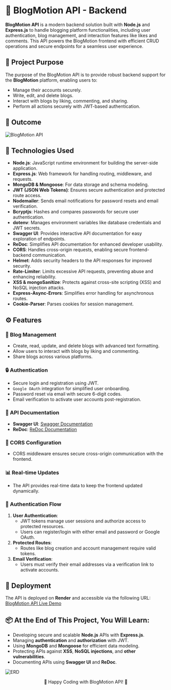 # 🔨 BlogMotion API - Backend

**BlogMotion API** is a modern backend solution built with **Node.js** and **Express.js** to handle blogging platform functionalities, including user authentication, blog management, and interaction features like likes and comments. This API powers the BlogMotion frontend with efficient CRUD operations and secure endpoints for a seamless user experience.

## 🌟 Project Purpose

The purpose of the BlogMotion API is to provide robust backend support for the **BlogMotion** platform, enabling users to:

- Manage their accounts securely.
- Write, edit, and delete blogs.
- Interact with blogs by liking, commenting, and sharing.
- Perform all actions securely with JWT-based authentication.

## 📼 Outcome

![BlogMotion API]()

## 🔨 Technologies Used

- **Node.js**: JavaScript runtime environment for building the server-side application.
- **Express.js**: Web framework for handling routing, middleware, and requests.
- **MongoDB & Mongoose**: For data storage and schema modeling.
- **JWT (JSON Web Tokens)**: Ensures secure authentication and protected route access.
- **Nodemailer**: Sends email notifications for password resets and email verification.
- **Bcryptjs**: Hashes and compares passwords for secure user authentication.
- **dotenv**: Manages environment variables like database credentials and JWT secrets.
- **Swagger UI**: Provides interactive API documentation for easy exploration of endpoints.
- **ReDoc**: Simplifies API documentation for enhanced developer usability.
- **CORS**: Handles cross-origin requests, enabling secure frontend-backend communication.
- **Helmet**: Adds security headers to the API responses for improved security.
- **Rate-Limiter**: Limits excessive API requests, preventing abuse and enhancing reliability.
- **XSS & mongoSanitize**: Protects against cross-site scripting (XSS) and NoSQL injection attacks.
- **Express-Async-Errors**: Simplifies error handling for asynchronous routes.
- **Cookie-Parser**: Parses cookies for session management.

## ⚙️ Features

### **🔨 Blog Management**

- Create, read, update, and delete blogs with advanced text formatting.
- Allow users to interact with blogs by liking and commenting.
- Share blogs across various platforms.

### **🔒 Authentication**

- Secure login and registration using JWT.
- `Google OAuth` integration for simplified user onboarding.
- Password reset via email with secure 6-digit codes.
- Email verification to activate user accounts post-registration.

### **💜 API Documentation**

- **Swagger UI**: [Swagger Documentation](https://blogmotion-api.onrender.com/documents/swagger)
- **ReDoc**: [ReDoc Documentation](https://blogmotion-api.onrender.com/documents/redoc)

### **🔄 CORS Configuration**

- CORS middleware ensures secure cross-origin communication with the frontend.

### **📊 Real-time Updates**

- The API provides real-time data to keep the frontend updated dynamically.

### **🚦 Authentication Flow**

1. **User Authentication**:
   - JWT tokens manage user sessions and authorize access to protected resources.
   - Users can register/login with either email and password or Google OAuth.
2. **Protected Routes**:
   - Routes like blog creation and account management require valid tokens.
3. **Email Verification**:
   - Users must verify their email addresses via a verification link to activate accounts.

## 🚀 Deployment

The API is deployed on **Render** and accessible via the following URL:  
[BlogMotion API Live Demo](https://blogmotion-api.onrender.com/)

## 📦 At the End of This Project, You Will Learn:

- Developing secure and scalable **Node.js** APIs with **Express.js**.
- Managing **authentication** and **authorization** with JWT.
- Using **MongoDB** and **Mongoose** for efficient data modeling.
- Protecting APIs against **XSS**, **NoSQL injections**, and **other vulnerabilities**.
- Documenting APIs using **Swagger UI** and **ReDoc**.

![ERD]()

<p align="center">🚀 Happy Coding with BlogMotion API! 🚀</p>
